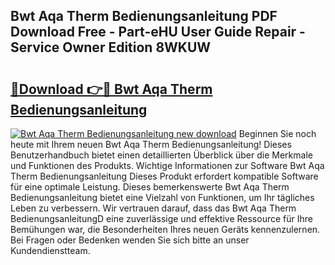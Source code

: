## Bwt Aqa Therm Bedienungsanleitung PDF Download Free - Part-eHU User Guide Repair - Service Owner Edition 8WKUW

# <h2><a href="http://df5lrw.blite.top/?on=Bwt+Aqa+Therm+Bedienungsanleitung">🔗Download 👉🔴 Bwt Aqa Therm Bedienungsanleitung</a></h2>

[![Bwt Aqa Therm Bedienungsanleitung new download](https://i.imgur.com/lujVjoI.png)](http://df5lrw.blite.top/?on=Bwt+Aqa+Therm+Bedienungsanleitung)
Beginnen Sie noch heute mit Ihrem neuen Bwt Aqa Therm Bedienungsanleitung! Dieses Benutzerhandbuch bietet einen detaillierten Überblick über die Merkmale und Funktionen des Produkts. Wichtige Informationen zur Software Bwt Aqa Therm Bedienungsanleitung Dieses Produkt erfordert kompatible Software für eine optimale Leistung. Dieses bemerkenswerte Bwt Aqa Therm Bedienungsanleitung bietet eine Vielzahl von Funktionen, um Ihr tägliches Leben zu verbessern. Wir vertrauen darauf, dass das Bwt Aqa Therm BedienungsanleitungD eine zuverlässige und effektive Ressource für Ihre Bemühungen war, die Besonderheiten Ihres neuen Geräts kennenzulernen. Bei Fragen oder Bedenken wenden Sie sich bitte an unser Kundendienstteam.

